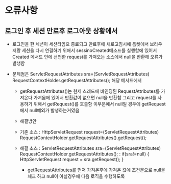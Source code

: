 # 오류사항
## 로그인 후 세션 만료후 로그아웃 상황에서

-  로그인을 한 세션이 세션타임으 종료되고 만료후에 새로고침시에
 톰켓에서 브라우저랑 세션을 다시 연결하기 위해서 sessinoCreated메소드를 실행함에 있어서 Created 메서드 안에 선언한 request를 가져오는 소스에서 null을 반환해 오류가 발생함 

 - 문제점은  ServletRequestAttributes sra=(ServletRequestAttributes) RequestContextHolder.getRequestAttributes(); 해당 메서드에서 
    - getRequestAttributes()는 현제 스레드에 바인딩된 RequestAttributes를 가져온다 가져옴에 있어서 반환값이 없으면 null을 반환함 그리고
    request를 사용하기 위해서 getRequest()를 호출함 이부분에서 null일 경우에 getRequest에서 null예외가 발생하는거였음 

    - 해결방안
    - 기존 소스 : HttpServletRequest request=(ServletRequestAttributes) RequestContextHolder.getRequestAttributes().getRequest();
    - 해결 소스 : ServletRequestAttributes sra=(ServletRequestAttributes) RequestContextHolder.getRequestAttributes();
                : if(sra!=null) {
                    HttpServletRequest request = sra.getRequest();
                }
        - getRequestAttributes를 먼저 가져온후에 가져온 값에 조건문으로 null을 체크 하고 null이 아닐경우에 다음 로직을 수행하도록